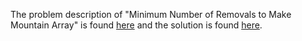 The problem description of "Minimum Number of Removals to Make Mountain Array" is found [here](https://leetcode.com/problems/minimum-number-of-steps-to-make-two-strings-anagram/) and the solution is found [here](https://github.com/aurimas13/Solutions-To-Problems/blob/main/LeetCode/Java%20Solutions/Minimum%20Number%20of%20Removals%20to%20Make%20Mountain%20Array/minimum.java).
